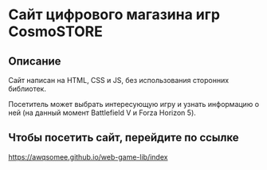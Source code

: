 # Сайт цифрового магазина игр CosmoSTORE

## Описание

Сайт написан на HTML, CSS и JS, без использования сторонних библиотек.

Посетитель может выбрать интересующую игру и узнать информацию о ней (на данный момент Battlefield V и Forza Horizon 5).

## Чтобы посетить сайт, перейдите по ссылке
https://awqsomee.github.io/web-game-lib/index
